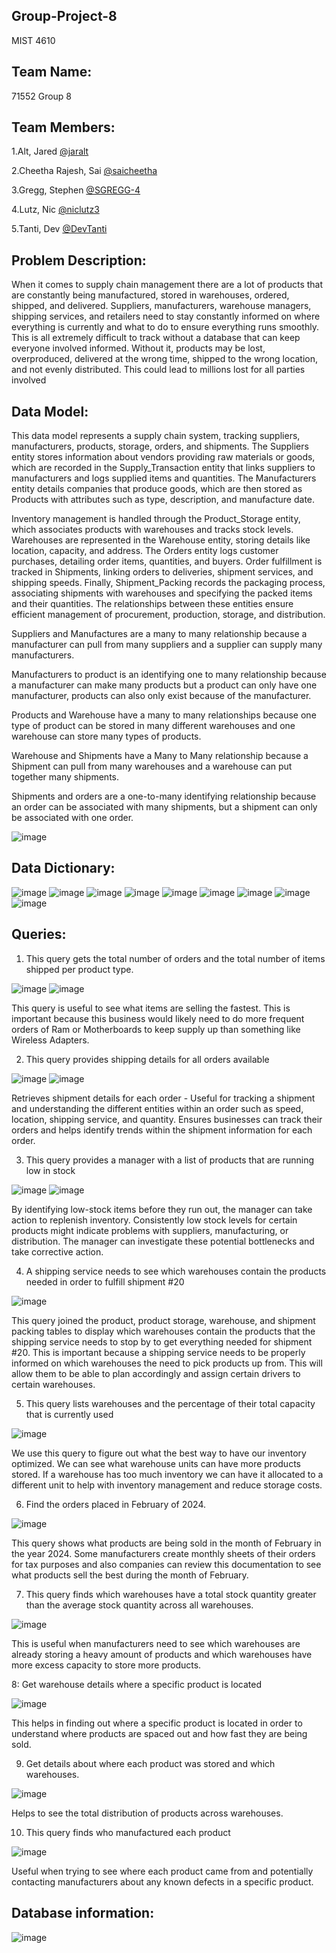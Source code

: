 ## Group-Project-8
MIST 4610

## Team Name: 
71552 Group 8

## Team Members:
1.Alt, Jared [@jaralt](https://github.com/jaralt/Mist4610Group8)

2.Cheetha Rajesh, Sai [@saicheetha](https://github.com/saicheetha/)

3.Gregg, Stephen [@SGREGG-4](https://github.com/SGREGG-4/Group-Project-8)

4.Lutz, Nic [@niclutz3](https://github.com/niclutz3/)

5.Tanti, Dev [@DevTanti](https://github.com/DevTanti/Group-Project-8.git)

## Problem Description:
When it comes to supply chain management there are a lot of products that are constantly being manufactured, stored in warehouses, ordered, shipped, and delivered. Suppliers, manufacturers, warehouse managers, shipping services, and retailers need to stay constantly informed on where everything is currently and what to do to ensure everything runs smoothly. This is all extremely difficult to track without a database that can keep everyone involved informed. Without it, products may be lost, overproduced, delivered at the wrong time, shipped to the wrong location, and not evenly distributed. This could lead to millions lost for all parties involved

## Data Model:
This data model represents a supply chain system, tracking suppliers, manufacturers, products, storage, orders, and shipments. The Suppliers entity stores information about vendors providing raw materials or goods, which are recorded in the Supply_Transaction entity that links suppliers to manufacturers and logs supplied items and quantities. The Manufacturers entity details companies that produce goods, which are then stored as Products with attributes such as type, description, and manufacture date.

Inventory management is handled through the Product_Storage entity, which associates products with warehouses and tracks stock levels. Warehouses are represented in the Warehouse entity, storing details like location, capacity, and address. The Orders entity logs customer purchases, detailing order items, quantities, and buyers. Order fulfillment is tracked in Shipments, linking orders to deliveries, shipment services, and shipping speeds. Finally, Shipment_Packing records the packaging process, associating shipments with warehouses and specifying the packed items and their quantities. The relationships between these entities ensure efficient management of procurement, production, storage, and distribution.

Suppliers and Manufactures are a many to many relationship because a manufacturer can pull from many suppliers and a supplier can supply many manufacturers.

Manufacturers to product is an identifying one to many relationship because a manufacturer can make many products but a product can only have one manufacturer, products can also only exist because of the manufacturer.

Products and Warehouse have a many to many relationships because one type of product can be stored in many different warehouses and one warehouse can store many types of products.

Warehouse and Shipments have a Many to Many relationship because a Shipment can pull from many warehouses and a warehouse can put together many shipments.

Shipments and orders are a one-to-many identifying relationship because an order can be associated with many shipments, but a shipment can only be associated with one order. 

![image](https://github.com/user-attachments/assets/e10f7fec-b763-43f1-a03d-b6cf0ace630f)


## Data Dictionary:

![image](https://github.com/user-attachments/assets/6eae8503-f59f-496b-bf39-eaa7a13f8153)
![image](https://github.com/user-attachments/assets/fb4163da-b47e-4720-9768-ca0fd910ff99)
![image](https://github.com/user-attachments/assets/60160a18-a8a7-4ca5-919b-d80d5476660c)
![image](https://github.com/user-attachments/assets/a80ceca3-ff44-47bf-8a4a-0f0632409247)
![image](https://github.com/user-attachments/assets/f94dc6ee-094b-4c25-b4cc-47423802bc0f)
![image](https://github.com/user-attachments/assets/aaca4b49-143f-4406-b81a-fae49fb643ac)
![image](https://github.com/user-attachments/assets/70fae505-14ab-4214-9fba-5c3be9b59794)
![image](https://github.com/user-attachments/assets/bda886b1-ed80-4bf6-8d29-18eb67f75911)
![image](https://github.com/user-attachments/assets/140072ed-7301-4d3a-ba46-e6c60bdd408a)

## Queries:

1. This query gets the total number of orders and the total number of items shipped per product type.

![image](https://github.com/user-attachments/assets/a31a550e-e4f8-4351-9e62-71aedf77654c)
![image](https://github.com/user-attachments/assets/24d3cecf-ede7-4c94-aed6-4420e9ed6b4a)

This query is useful to see what items are selling the fastest. This is important because this business would likely need to do more frequent orders of Ram or Motherboards to keep supply up than something like Wireless Adapters. 

2. This query provides shipping details for all orders available

![image](https://github.com/user-attachments/assets/f2e5f590-cd08-4822-ac60-806d22659d75)
![image](https://github.com/user-attachments/assets/5629a27c-74c8-4ff6-bfa1-f4f6d8c337bc)

Retrieves shipment details for each order - Useful for tracking a shipment and understanding the different entities within an order such as speed, location, shipping service, and quantity. Ensures businesses can track their orders and helps identify trends within the shipment information for each order.

3. This query provides a manager with a list of products that are running low in stock

![image](https://github.com/user-attachments/assets/af9225f9-fce6-48d2-9618-614ecfff20a5)
![image](https://github.com/user-attachments/assets/0b667c7a-aba6-48d1-9adf-b6721f36622f)

By identifying low-stock items before they run out, the manager can take action to replenish inventory. Consistently low stock levels for certain products might indicate problems with suppliers, manufacturing, or distribution. The manager can investigate these potential bottlenecks and take corrective action.

4. A shipping service needs to see which warehouses contain the products needed in order to fulfill shipment #20 

![image](https://github.com/user-attachments/assets/866533ed-ea9d-4def-be83-cbfffd61e529)

This query joined the product, product storage, warehouse, and shipment packing tables to display which warehouses contain the products that the shipping service needs to stop by to get everything needed for shipment #20. This is important because a shipping service needs to be properly informed on which warehouses the need to pick products up from. This will allow them to be able to plan accordingly and assign certain drivers to certain warehouses. 

5. This query  lists  warehouses and the percentage of their total capacity that is currently used

![image](https://github.com/user-attachments/assets/81a49d1d-821b-4ce4-9fa6-67654d518de1)

We use this query to figure out what the best way to have our inventory optimized. We can see what warehouse units can have more products stored. If a warehouse has too much inventory we can have it allocated to a different unit to help with inventory management and reduce storage costs.  

6. Find the orders placed in February of 2024.

![image](https://github.com/user-attachments/assets/1224ba36-692c-412f-af1c-b3e81fe318d8)

This query shows what products are being sold in the month of February in the year 2024. Some manufacturers create monthly sheets of their orders for tax purposes and also companies can review this documentation to see what products sell the best during the month of February.

7. This query finds which warehouses have a total stock quantity greater than the average stock quantity across all warehouses.

![image](https://github.com/user-attachments/assets/859d655e-e294-4d1d-8236-535b7f843f7c)


This is useful when manufacturers need to see which warehouses are already storing a heavy amount of products and which warehouses have more excess capacity to store more products.

8: Get warehouse details where a specific product is located

![image](https://github.com/user-attachments/assets/8b272a8c-1a9e-48fb-9f74-776e1be5619d)

This helps in finding out where a specific product is located in order to understand where products are spaced out and how fast they are being sold.

9. Get details about where each product was stored and which warehouses.

![image](https://github.com/user-attachments/assets/47dac667-478a-41e6-a306-9c4eb67a7dd6)

Helps to see the total distribution of products across warehouses.

10. This query finds who manufactured each product

![image](https://github.com/user-attachments/assets/2c957aa0-75a7-4421-ae18-873b1c98a530)


Useful when trying to see where each product came from and potentially contacting manufacturers about any known defects in a specific product.



## Database information:

![image](https://github.com/user-attachments/assets/92325abf-6f99-456c-9ef3-75c27d037801)
